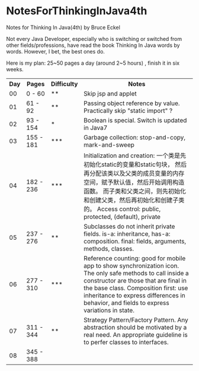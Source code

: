 # NotesForThinkingInJava4th
Notes for Thinking In Java(4th) by Bruce Eckel

Not every Java Developer, especially who is switching or switched from other fields/professions, have read the book Thinking In Java words by words. However, I bet, the best ones do.

Here is my plan: 25~50 pages a day (around 2~5 hours) , finish it in six weeks.

<table>
  <tr>
    <th>Day</th>
    <th>Pages</th>
    <th>Difficulty</th>
    <th>Notes</th>
  </tr>
  <tr>
    <td>00</td>
    <td>0 - 60</td>
    <td>**</td>
    <td>Skip jsp and applet</td>
  </tr>
  <tr>
    <td>01</td>
    <td>61 - 92</td>
    <td>**</td>
    <td>Passing object reference by value. Practically skip "static import" ?</td>
  </tr>
  <tr>
    <td>02</td>
    <td>93 - 154</td>
    <td>*</td>
    <td>Boolean is special. Switch is updated in Java7</td>
  </tr>
  <tr>
    <td>03</td>
    <td>155 - 181</td>
    <td>***</td>
    <td>Garbage collection: stop-and-copy, mark-and-sweep
    </td>
  </tr>
  <tr>
    <td>04</td>
    <td>182 - 236</td>
    <td>***</td>
    <td>Initialization and creation:  一个类是先初始化static的变量和static句块，
    然后再分配该类以及父类的成员变量的内存空间，赋予默认值，然后开始调用构造函数。
    而子类和父类之间，则先初始化和创建父类，然后再初始化和创建子类的。
    Access control: 
    public, protected, (default), private
    </td>
  </tr>
  <tr>
    <td>05</td>
    <td>237 - 276</td>
    <td>**</td>
    <td>Subclasses do not inherit private fields.
    is-a: inheritance, has-a: composition.
    final: fields, arguments, methods, classes.
    </td>
  </tr>
  <tr>
    <td>06</td>
    <td>277 - 310</td>
    <td>***</td>
    <td>
    Reference counting: good for mobile app to show synchronization icon. 
    The only safe methods to call inside a constructor are those that are final in the base class.
    Composition first: use inheritance to express differences in behavior, and fields to express variations in state.
    </td>
  </tr>
  <tr>
    <td>07</td>
    <td>311 - 344</td>
    <td>**</td>
    <td>Strategy Pattern/Factory Pattern. 
    Any abstraction should be motivated by a real need. 
    An appropriate guideline is to perfer classes to interfaces.
    </td>
  </tr>
  <tr>
    <td>08</td>
    <td>345 - 388</td>
    <td></td>
    <td>
    </td>
  </tr>
</table>
